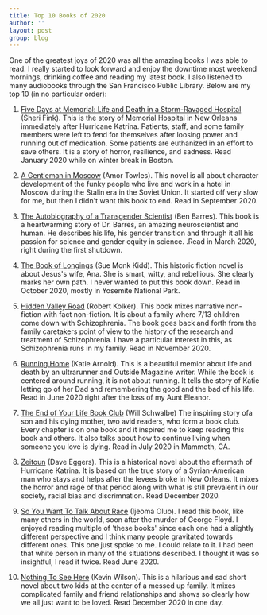 ```yaml
---
title: Top 10 Books of 2020
author: ''
layout: post
group: blog
---
```


One of the greatest joys of 2020 was all the amazing books I was able to read. I really started to look forward and enjoy the downtime most weekend mornings, drinking coffee and reading my latest book. I also listened to many audiobooks through the San Francisco Public Library. Below are my top 10 (in no particular order):
<br>

1. [Five Days at Memorial: Life and Death in a Storm-Ravaged Hospital](https://bookshop.org/books/five-days-at-memorial-life-and-death-in-a-storm-ravaged-hospital/9780307718976) (Sheri Fink). This is the story of Memorial Hospital in New Orleans immediately after Hurricane Katrina. Patients, staff, and some family members were left to fend for themselves after loosing power and running out of medication. Some patients are euthanized in an effort to save others. It is a story of horror, resilience, and sadness. Read January 2020 while on winter break in Boston.

2. [A Gentleman in Moscow](https://bookshop.org/books/a-gentleman-in-moscow-9780735288546/9780143110439) (Amor Towles). This novel is all about character development of the funky people who live and work in a hotel in Moscow during the Stalin era in the Soviet Union. It started off very slow for me, but then I didn't want this book to end. Read in September 2020.

3. [The Autobiography of a Transgender Scientist](https://bookshop.org/books/the-autobiography-of-a-transgender-scientist/9780262039116) (Ben Barres). This book is a heartwarming story of Dr. Barres, an amazing neuroscientist and human. He describes his life, his gender transition and through it all his passion for science and gender equity in science. .Read in March 2020, right during the first shutdown.

4. [The Book of Longings](https://bookshop.org/books/the-book-of-longings/9780525429760) (Sue Monk Kidd). This historic fiction novel is about Jesus's wife, Ana. She is smart, witty, and rebellious. She clearly marks her own path. I never wanted to put this book down. Read in October 2020, mostly in Yosemite National Park.

5. [Hidden Valley Road](https://bookshop.org/books/hidden-valley-road-inside-the-mind-of-an-american-family/9780385543767) (Robert Kolker). This book mixes narrative non-fiction with fact non-fiction. It is about a family where 7/13 children come down with Schizophrenia. The book goes back and forth from the family caretakers point of view to the history of the research and treatment of Schizophrenia. I have a particular interest in this, as Schizophrenia runs in my family. Read in November 2020.

6. [Running Home](https://bookshop.org/books/running-home-a-memoir/9780425284650) (Katie Arnold). This is a beautiful memior about life and death by an ultrarunner and Outside Magazine writer. While the book is centered around running, it is not about running. It tells the story of Katie letting go of her Dad and remembering the good and the bad of his life. Read in June 2020 right after the loss of my Aunt Eleanor.

7. [The End of Your Life Book Club](https://bookshop.org/books/the-end-of-your-life-book-club/9780307739780) (Will Schwalbe) The inspiring story ofa son and his dying mother, two avid readers, who form a book club. Every chapter is on one book and it inspired me to keep reading this book and others. It also talks about how to continue living when someone you love is dying. Read in July 2020 in Mammoth, CA. 

8. [Zeitoun](https://bookshop.org/books/zeitoun/9780307387943) (Dave Eggers). This is a historical novel about the aftermath of Hurricane Katrina. It is based on the true story of a Syrian-American man who stays and helps after the levees broke in New Orleans. It mixes the horror and rage of that period along with what is still prevalent in our society, racial bias and discrimnation. Read December 2020.

9. [So You Want To Talk About Race](https://bookshop.org/books/so-you-want-to-talk-about-race/9781580058827) (Ijeoma Oluo). I read this book, like many others in the world, soon after the murder of George Floyd. I enjoyed reading multiple of 'these books' since each one had a slightly different perspective and I think many people gravitated towards different ones. This one just spoke to me. I could relate to it. I had been that white person in many of the situations described. I thought it was so insightful, I read it twice. Read June 2020.

10. [Nothing To See Here](https://bookshop.org/books/nothing-to-see-here-9780062913463/9780062913463) (Kevin Wilson). This is a hilarious and sad short novel about two kids at the center of a messed up family. It mixes complicated family and friend relationships and shows so clearly how we all just want to be loved. Read December 2020 in one day.
